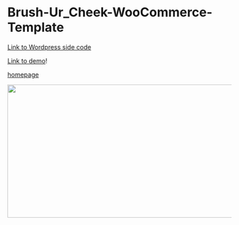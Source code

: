 # Brush-Ur_Cheek-WooCommerce-Template

[Link to Wordpress side code](https://github.com/dawidwojcik476/BrushUrCheek-WooCommerce-Template-Wordpress-Side)

[Link to demo](https://dawidwojcik476.github.io/Brush-Ur_Cheek-WooCommerce-Template)!


[homepage](https://user-images.githubusercontent.com/69675993/111916413-19990000-8a7b-11eb-908e-7eccacd163d0.png)



<p align="center">
  <img width="560" height="300" src="https://user-images.githubusercontent.com/69675993/111916413-19990000-8a7b-11eb-908e-7eccacd163d0.png">
</p>

